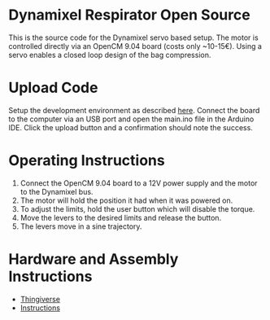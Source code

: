 # Dynamixel Respirator Open Source
This is the source code for the Dynamixel servo based setup.
The motor is controlled directly via an OpenCM 9.04 board (costs only ~10-15€).
Using a servo enables a closed loop design of the bag compression.

# Upload Code
Setup the development environment as described [here](http://emanual.robotis.com/docs/en/parts/controller/opencm904/#development-environment).
Connect the board to the computer via an USB port and open the main.ino file in the Arduino IDE.
Click the upload button and a confirmation should note the success.

# Operating Instructions
1. Connect the OpenCM 9.04 board to a 12V power supply and the motor to the Dynamixel bus.
2. The motor will hold the position it had when it was powered on.
3. To adjust the limits, hold the user button which will disable the torque.
4. Move the levers to the desired limits and release the button.
5. The levers move in a sine trajectory.


# Hardware and Assembly Instructions
- [Thingiverse](https://www.thingiverse.com/thing:4236312)
- [Instructions](https://coresponse.github.io/blog/markdowninstruction/concept/2020/03/24/concept_cable_winch_v0.html)
